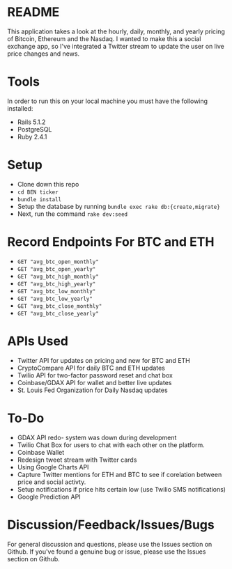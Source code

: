 # README

This application takes a look at the hourly, daily, monthly, and yearly pricing of Bitcoin, Ethereum and the Nasdaq. I wanted to make this a social exchange app, so I've integrated a Twitter stream to update the user on live price changes and news. 

# Tools

In order to run this on your local machine you must have the following installed:

* Rails 5.1.2
* PostgreSQL
* Ruby 2.4.1

# Setup

* Clone down this repo
* `cd BEN ticker`
* `bundle install`
* Setup the database by running `bundle exec rake db:{create,migrate}`
* Next, run the command  `rake dev:seed`

# Record Endpoints For BTC and ETH

* `GET "avg_btc_open_monthly"`
* `GET "avg_btc_open_yearly"`
* `GET "avg_btc_high_monthly"`
* `GET "avg_btc_high_yearly"`
* `GET "avg_btc_low_monthly"`
* `GET "avg_btc_low_yearly"`
* `GET "avg_btc_close_monthly"`
* `GET "avg_btc_close_yearly"`

# APIs Used
* Twitter API for updates on pricing and new for BTC and ETH
* CryptoCompare API for daily BTC and ETH updates
* Twilio API for two-factor password reset and chat box
* Coinbase/GDAX API for wallet and better live updates
* St. Louis Fed Organization for Daily Nasdaq updates

# To-Do
* GDAX API redo- system was down during development
* Twilio Chat Box for users to chat with each other on the platform.
* Coinbase Wallet
* Redesign tweet stream with Twitter cards
* Using Google Charts API
* Capture Twitter mentions for ETH and BTC to see if corelation between price and social activty.
* Setup notifications if price hits certain low (use Twilio SMS notifications)
* Google Prediction API


# Discussion/Feedback/Issues/Bugs
For general discussion and questions, please use the Issues section on Github.
If you've found a genuine bug or issue, please use the Issues section on Github.
